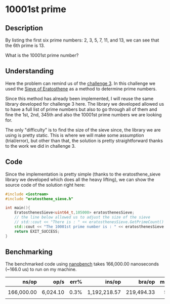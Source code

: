 # 10001st prime

## Description

By listing the first six prime numbers: 2, 3, 5, 7, 11, and 13, we can see that the 6th prime is 13.

What is the 10001st prime number?

## Understanding

Here the problem can remind us of the [challenge 3](../challenge3/README.md).
In this challenge we used the [Sieve of Eratosthene](https://en.wikipedia.org/wiki/Sieve_of_Eratosthenes) 
as a method to determine prime numbers.

Since this method has already been implemented, I will reuse the same library developed for challenge 3 here.
The library we developed allowed us to have a full list of prime numbers but also to go through all of them and
fine the 1st, 2nd, 345th and also the 10001st prime numbers we are looking for.

The only "difficulty" is to find the size of the sieve since, the library we are using is pretty static.
This is where we will make some assumption (trial/error), but other than that, the solution is pretty straightforward
thanks to the work we did in challenge 3.

## Code

Since the implementation is pretty simple (thanks to the eratosthene_sieve library we developed which does all the heavy lifting),
we can show the source code of the solution right here:

```c++
#include <iostream>
#include "eratosthene_sieve.h"

int main(){
    EratosthenesSieve<uint64_t,105000> eratosthenesSieve;
    // the line below allowed us to adjust the size of the sieve
    // std::cout << "There is : " << eratosthenesSieve.GetPrimeCount() << " prime numbers.\n";    // our library gives the first prime at index 0, so we need to adjust a little by decrementing by 1
    std::cout << "The 10001st prime number is : " << eratosthenesSieve.GetPrimeNumber(10001-1) << "\n";
	return EXIT_SUCCESS;
}
```

## Benchmarking

The benchmarked code using [nanobench](https://github.com/martinus/nanobench) takes 166,000.00 nanoseconds (~166.0 us) 
to run on my machine.


|               ns/op |                op/s |    err% |          ins/op |         bra/op |   miss% |     total | benchmark
|--------------------:|--------------------:|--------:|----------------:|---------------:|--------:|----------:|:----------
|          166,000.00 |            6,024.10 |    0.3% |    1,192,218.57 |     219,494.33 |    5.0% |      0.01 | `some double ops`